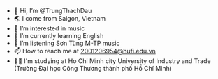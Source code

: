 - 👋 Hi, I’m @TrungThachDau
- 🌏 I come from Saigon, Vietnam
- 👀 I’m interested in music
- 🌱 I’m currently learning English
- 💞️ I’m listening Sơn Tùng M-TP music
- 📫 How to reach me at 2001206954@hufi.edu.vn
- 🧑‍🎓 I'm studying at Ho Chi Minh city University of Industry and Trade (Trường Đại học Công Thương thành phố Hồ Chí Minh)
 <!---
TrungThachDau/TrungThachDau is a ✨ special ✨ repository because its `README.md` (this file) appears on your GitHub profile.
You can click the Preview link to take a look at your changes.
--->
